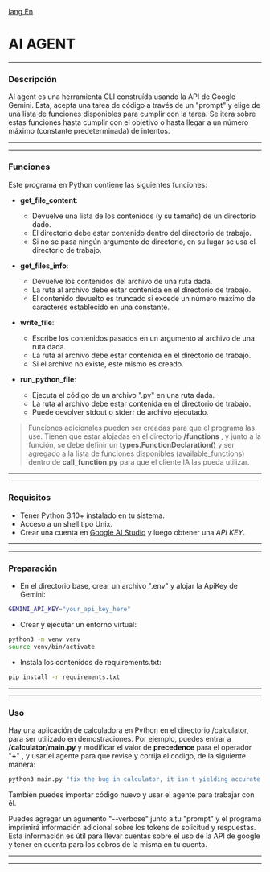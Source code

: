 [lang En](https://github.com/iegpeppino/ai-agent/blob/main/README.md)

# AI AGENT
___


### Descripción 

AI agent es una herramienta CLI construída usando la API de Google Gemini.
Esta, acepta una tarea de código a través de un "prompt" y elige
de una lista de funciones disponibles para cumplir con la tarea.
Se itera sobre estas funciones hasta cumplir con el objetivo o 
hasta llegar a un número máximo (constante predeterminada) de intentos.
___
___
### Funciones

Este programa en Python contiene las siguientes funciones:

- __get_file_content__:
    - Devuelve una lista de los contenidos (y su tamaño) de un directorio dado.
    - El directorio debe estar contenido dentro del directorio de trabajo.
    - Si no se pasa ningún argumento de directorio, en su lugar se usa el directorio de trabajo.

- __get_files_info__:
    - Devuelve los contenidos del archivo de una ruta dada.
    - La ruta al archivo debe estar contenida en el directorio de trabajo.
    - El contenido devuelto es truncado si excede un número máximo de caracteres establecido en una constante.

- __write_file__:
    - Escribe los contenidos pasados en un argumento al archivo de una ruta dada.
    - La ruta al archivo debe estar contenida en el directorio de trabajo.
    - Si el archivo no existe, este mismo es creado.

- __run_python_file__:
    - Ejecuta el código de un archivo ".py" en una ruta dada.
    - La ruta al archivo debe estar contenida en el directorio de trabajo.
    - Puede devolver stdout o stderr de archivo ejecutado.


> Funciones adicionales pueden ser creadas para que el programa las use. Tienen que estar alojadas en el directorio **/functions** , y junto a la función, se debe definir un **types.FunctionDeclaration()** y ser agregado a la lista de funciones disponibles (available_functions) dentro de **call_function.py** para que el cliente IA las pueda utilizar. 
___
___
### Requisitos

- Tener Python 3.10+ instalado en tu sistema.
- Acceso a un shell tipo Unix.
- Crear una cuenta en [Google AI Studio](https://aistudio.google.com/) y luego obtener una *API KEY*.


___
___

### Preparación

- En el directorio base, crear un archivo ".env" y alojar la ApiKey de Gemini:
```bash
GEMINI_API_KEY="your_api_key_here"
```

- Crear y ejecutar un entorno virtual:
```bash
python3 -m venv venv
source venv/bin/activate
```

- Instala los contenidos de requirements.txt:
```bash
pip install -r requirements.txt
```
___
___
### Uso

Hay una aplicación de calculadora en Python en el directorio /calculator, para ser utilizado en demostraciones. Por ejemplo, puedes entrar a **/calculator/main.py** y modificar el valor de **precedence** para el operador "**+**" , y usar el agente para que revise y corrija el codigo, de la siguiente manera:

```bash
python3 main.py "fix the bug in calculator, it isn't yielding accurate results in the sum operation"
```

También puedes importar código nuevo y usar el agente para trabajar con él.

Puedes agregar un agumento "--verbose" junto a tu "prompt" y el programa imprimirá información adicional sobre los tokens de solicitud y respuestas. Esta información es útil para llevar cuentas sobre el uso de la API de google y tener en cuenta para los cobros de la misma en tu cuenta.


---
---
